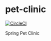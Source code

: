 # pet-clinic
[![CircleCI](https://dl.circleci.com/status-badge/img/gh/matruim/pet-clinic/tree/main.svg?style=svg)](https://dl.circleci.com/status-badge/redirect/gh/matruim/pet-clinic/tree/main)

Spring Pet Clinic
